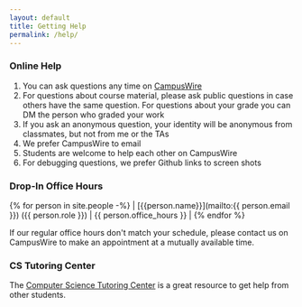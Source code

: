 ```yaml
---
layout: default
title: Getting Help
permalink: /help/
---
```


### Online Help
1. You can ask questions any time on [CampusWire](https://campuswire.com/c/GDEA8D740/feed)
1. For questions about course material, please ask public questions
in case others have the same question. For questions about your grade
you can DM the person who graded your work
1. If you ask an anonymous question, your identity will be anonymous
from classmates, but not from me or the TAs
1. We prefer CampusWire to email
1. Students are welcome to help each other on CampusWire
1. For debugging questions, we prefer Github links to screen shots

### Drop-In Office Hours

{% for person in site.people -%}
| [{{person.name}}](mailto:{{ person.email }}) ({{ person.role }}) | {{ person.office_hours }} |
{% endfor %}

If our regular office hours don't match your schedule, please contact us on CampusWire to make an appointment at a mutually available time.

### CS Tutoring Center

The [Computer Science Tutoring Center](https://tutoringcenter.cs.usfca.edu/) is a great resource to get help from other students.
